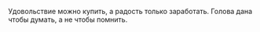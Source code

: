 Удовольствие можно купить, а радость только заработать.
Голова дана чтобы думать, а не чтобы помнить.
